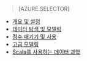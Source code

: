> [AZURE.SELECTOR]
- [개요 및 설정](../articles/machine-learning-data-science-spark-overview.md)
- [데이터 탐색 및 모델링](../articles/machine-learning/machine-learning-data-science-spark-data-exploration-modeling.md)
- [점수 매기기 및 사용](../articles/machine-learning/machine-learning-data-science-spark-model-consumption.md)
- [고급 모델링](../articles/machine-learning/machine-learning-data-science-spark-advanced-data-exploration-modeling.md)
- [Scala를 사용하는 데이터 과학](../articles/machine-learning/machine-learning-data-science-process-scala-walkthrough.md)

<!---HONumber=AcomDC_0803_2016-->